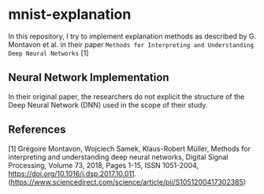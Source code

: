 # mnist-explanation

In this repository, I try to implement explanation methods as described by G. Montavon et al. in their paper `Methods for Interpreting and Understanding Deep Neural Networks` [1]

## Neural Network Implementation

In their original paper, the researchers do not explicit the structure of the Deep Neural Network (DNN) used in the scope of their study.

## References

[1] Grégoire Montavon, Wojciech Samek, Klaus-Robert Müller, Methods for interpreting and understanding deep neural networks, Digital Signal Processing, Volume 73, 2018, Pages 1-15, ISSN 1051-2004, https://doi.org/10.1016/j.dsp.2017.10.011. (https://www.sciencedirect.com/science/article/pii/S1051200417302385)
